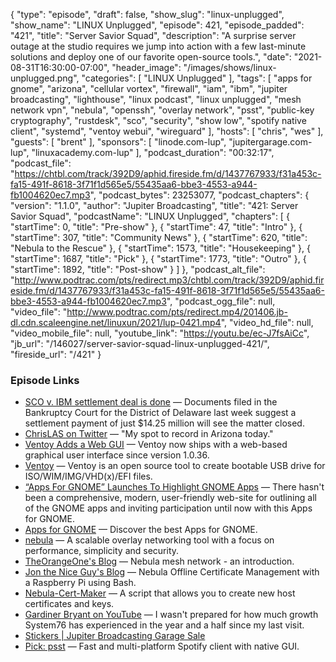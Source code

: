 {
  "type": "episode",
  "draft": false,
  "show_slug": "linux-unplugged",
  "show_name": "LINUX Unplugged",
  "episode": 421,
  "episode_padded": "421",
  "title": "Server Savior Squad",
  "description": "A surprise server outage at the studio requires we jump into action with a few last-minute solutions and deploy one of our favorite open-source tools.",
  "date": "2021-08-31T16:30:00-07:00",
  "header_image": "/images/shows/linux-unplugged.png",
  "categories": [
    "LINUX Unplugged"
  ],
  "tags": [
    "apps for gnome",
    "arizona",
    "cellular vortex",
    "firewall",
    "iam",
    "ibm",
    "jupiter broadcasting",
    "lighthouse",
    "linux podcast",
    "linux unplugged",
    "mesh network vpn",
    "nebula",
    "openssh",
    "overlay network",
    "psst",
    "public-key cryptography",
    "rustdesk",
    "sco",
    "security",
    "show low",
    "spotify native client",
    "systemd",
    "ventoy webui",
    "wireguard"
  ],
  "hosts": [
    "chris",
    "wes"
  ],
  "guests": [
    "brent"
  ],
  "sponsors": [
    "linode.com-lup",
    "jupitergarage.com-lup",
    "linuxacademy.com-lup"
  ],
  "podcast_duration": "00:32:17",
  "podcast_file": "https://chtbl.com/track/392D9/aphid.fireside.fm/d/1437767933/f31a453c-fa15-491f-8618-3f71f1d565e5/55435aa6-bbe3-4553-a944-fb1004620ec7.mp3",
  "podcast_bytes": 23253077,
  "podcast_chapters": {
    "version": "1.1.0",
    "author": "Jupiter Broadcasting",
    "title": "421: Server Savior Squad",
    "podcastName": "LINUX Unplugged",
    "chapters": [
      {
        "startTime": 0,
        "title": "Pre-show"
      },
      {
        "startTime": 47,
        "title": "Intro"
      },
      {
        "startTime": 307,
        "title": "Community News"
      },
      {
        "startTime": 620,
        "title": "Nebula to the Rescue"
      },
      {
        "startTime": 1573,
        "title": "Housekeeping"
      },
      {
        "startTime": 1687,
        "title": "Pick"
      },
      {
        "startTime": 1773,
        "title": "Outro"
      },
      {
        "startTime": 1892,
        "title": "Post-show"
      }
    ]
  },
  "podcast_alt_file": "http://www.podtrac.com/pts/redirect.mp3/chtbl.com/track/392D9/aphid.fireside.fm/d/1437767933/f31a453c-fa15-491f-8618-3f71f1d565e5/55435aa6-bbe3-4553-a944-fb1004620ec7.mp3",
  "podcast_ogg_file": null,
  "video_file": "http://www.podtrac.com/pts/redirect.mp4/201406.jb-dl.cdn.scaleengine.net/linuxun/2021/lup-0421.mp4",
  "video_hd_file": null,
  "video_mobile_file": null,
  "youtube_link": "https://youtu.be/ec-J7fsAiCc",
  "jb_url": "/146027/server-savior-squad-linux-unplugged-421/",
  "fireside_url": "/421"
}


### Episode Links

  * [SCO v. IBM settlement deal is done](https://www.theregister.com/2021/08/30/sco_tsg_vs_ibm_settlement/ "SCO v. IBM settlement deal is done") — Documents filed in the Bankruptcy Court for the District of Delaware last week suggest a settlement payment of just $14.25 million will see the matter closed.
  * [ChrisLAS on Twitter](https://twitter.com/ChrisLAS/status/1432366646929203201 "ChrisLAS on Twitter") — "My spot to record in Arizona today."
  * [Ventoy Adds a Web GUI](https://ostechnix.com/create-bootable-usb-drive-with-ventoy-webui-in-linux/ "Ventoy Adds a Web GUI") — Ventoy now ships with a web-based graphical user interface since version 1.0.36.
  * [Ventoy](https://www.ventoy.net/en/index.html "Ventoy") — Ventoy is an open source tool to create bootable USB drive for ISO/WIM/IMG/VHD(x)/EFI files.
  * [“Apps For GNOME” Launches To Highlight GNOME Apps](https://www.phoronix.com/scan.php?page=news_item&px=Apps-For-GNOME "“Apps For GNOME” Launches To Highlight GNOME Apps") — There hasn't been a comprehensive, modern, user-friendly web-site for outlining all of the GNOME apps and inviting participation until now with this Apps for GNOME.
  * [Apps for GNOME](https://apps.gnome.org/ "Apps for GNOME") — Discover the best Apps for GNOME.
  * [nebula](https://github.com/slackhq/nebula "nebula") — A scalable overlay networking tool with a focus on performance, simplicity and security.
  * [TheOrangeOne's Blog](https://theorangeone.net/posts/nebula-intro/ "TheOrangeOne's Blog") — Nebula mesh network - an introduction.
  * [Jon the Nice Guy's Blog](https://jon.sprig.gs/blog/post/2234 "Jon the Nice Guy's Blog") — Nebula Offline Certificate Management with a Raspberry Pi using Bash.
  * [Nebula-Cert-Maker](https://github.com/JonTheNiceGuy/Nebula-Cert-Maker "Nebula-Cert-Maker") — A script that allows you to create new host certificates and keys.
  * [Gardiner Bryant on YouTube](https://www.youtube.com/watch?v=uHY_QRVJOhA "Gardiner Bryant on YouTube") — I wasn't prepared for how much growth System76 has experienced in the year and a half since my last visit.
  * [Stickers | Jupiter Broadcasting Garage Sale](https://www.jupitergarage.com/category/stickers "Stickers | Jupiter Broadcasting Garage Sale")
  * [Pick: psst](https://github.com/jpochyla/psst "Pick: psst") — Fast and multi-platform Spotify client with native GUI.


